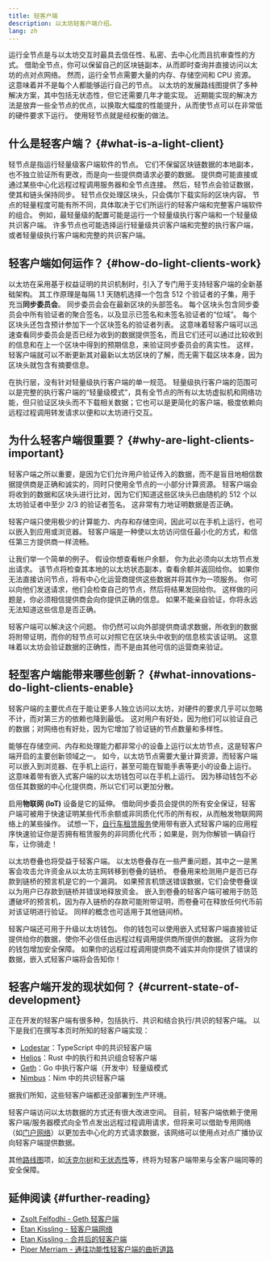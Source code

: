 ```yaml
---
title: 轻客户端
description: 以太坊轻客户端介绍。
lang: zh
---
```


运行全节点是与以太坊交互时最具去信任性、私密、去中心化而且抗审查性的方式。 借助全节点，你可以保留自己的区块链副本，从而即时查询并直接访问以太坊的点对点网络。 然而，运行全节点需要大量的内存、存储空间和 CPU 资源。 这意味着并不是每个人都能够运行自己的节点。 以太坊的发展路线图提供了多种解决方案，其中包括无状态性，但它还需要几年才能实现。 近期能实现的解决方法是放弃一些全节点的优点，以换取大幅度的性能提升，从而使节点可以在非常低的硬件要求下运行。 使用轻节点就是经权衡的做法。

## 什么是轻客户端？ \{#what-is-a-light-client}

轻节点是指运行轻量级客户端软件的节点。 它们不保留区块链数据的本地副本，也不独立验证所有更改，而是向一些提供商请求必要的数据。 提供商可能直接或通过某些中心化远程过程调用服务器和全节点连接。 然后，轻节点会验证数据，使其和链头保持同步。 轻节点仅处理区块头，只会偶尔下载实际的区块内容。 节点的轻量程度可能有所不同，具体取决于它们所运行的轻客户端和完整客户端软件的组合。 例如，最轻量级的配置可能是运行一个轻量级执行客户端和一个轻量级共识客户端。 许多节点也可能选择运行轻量级共识客户端和完整的执行客户端，或者轻量级执行客户端和完整的共识客户端。

## 轻客户端如何运作？ \{#how-do-light-clients-work}

以太坊在采用基于权益证明的共识机制时，引入了专门用于支持轻客户端的全新基础架构。 其工作原理是每隔 1.1 天随机选择一个包含 512 个验证者的子集，用于充当**同步委员会**。 同步委员会会在最新区块的头部签名。 每个区块头包含同步委员会中所有验证者的聚合签名，以及显示已签名和未签名验证者的“位域”。 每个区块头还包含预计参加下一个区块签名的验证者列表。 这意味着轻客户端可以迅速查看同步委员会是否已经为收到的数据提供签名，而且它们还可以通过比较收到的信息和在上一个区块中得到的预期信息，来验证同步委员会的真实性。 这样，轻客户端就可以不断更新其对最新以太坊区块的了解，而无需下载区块本身，因为区块头就包含有摘要信息。

在执行层，没有针对轻量级执行客户端的单一规范。 轻量级执行客户端的范围可以是完整的执行客户端的“轻量级模式”，具有全节点的所有以太坊虚拟机和网络功能，但只验证区块头而不下载相关数据；它也可以是更简化的客户端，极度依赖向远程过程调用转发请求以便和以太坊进行交互。

## 为什么轻客户端很重要？ \{#why-are-light-clients-important}

轻客户端之所以重要，是因为它们允许用户验证传入的数据，而不是盲目地相信数据提供商是正确和诚实的，同时只使用全节点的一小部分计算资源。 轻客户端会将收到的数据和区块头进行比对，因为它们知道这些区块头已由随机的 512 个以太坊验证者中至少 2/3 的验证者签名。 这非常有力地证明数据是否正确。

轻客户端只使用极少的计算能力、内存和存储空间，因此可以在手机上运行，也可以嵌入到应用或浏览器。 轻客户端是一种使以太坊访问信任最小化的方式，和信任第三方提供商一样流畅。

让我们举一个简单的例子。 假设你想查看帐户余额， 你为此必须向以太坊节点发出请求。 该节点将检查其本地的以太坊状态副本，查看余额并返回给你。 如果你无法直接访问节点，将有中心化运营商提供这些数据并将其作为一项服务。 你可以向他们发送请求，他们会检查自己的节点，然后将结果发回给你。 这样做的问题是，你必须相信提供商会向你提供正确的信息。 如果不能亲自验证，你将永远无法知道这些信息是否正确。

轻客户端可以解决这个问题。 你仍然可以向外部提供商请求数据，所收到的数据将附带证明，而你的轻节点可以对照它在区块头中收到的信息核实该证明。 这意味着以太坊会验证数据的正确性，而不是由其他可信的运营商来验证。

## 轻型客户端能带来哪些创新？ \{#what-innovations-do-light-clients-enable}

轻客户端的主要优点在于能让更多人独立访问以太坊，对硬件的要求几乎可以忽略不计，而对第三方的依赖也降到最低。 这对用户有好处，因为他们可以验证自己的数据；对网络也有好处，因为它增加了验证链的节点数量和多样性。

能够在存储空间、内存和处理能力都非常小的设备上运行以太坊节点，这是轻客户端开启的主要创新领域之一。 如今，以太坊节点需要大量计算资源，而轻客户端可以嵌入到浏览器、在手机上运行，甚至可能在智能手表等更小的设备上运行。 这意味着带有嵌入式客户端的以太坊钱包可以在手机上运行。 因为移动钱包不必信任其数据的中心化提供商，所以它们可以更加分散。

启用**物联网 (IoT)** 设备是它的延伸。 借助同步委员会提供的所有安全保证，轻客户端可被用于快速证明某些代币余额或非同质化代币的所有权，从而触发物联网网络上的某些操作。 试想一下，[自行车租赁服务](https://youtu.be/ZHNrAXf3RDE?t=929)使用带有嵌入式轻客户端的应用程序快速验证你是否拥有租赁服务的非同质化代币；如果是，则为你解锁一辆自行车，让你骑走！

以太坊卷叠也将受益于轻客户端。 以太坊卷叠存在一些严重问题，其中之一是黑客会攻击允许资金从以太坊主网转移到卷叠的链桥。 卷叠用来检测用户是否已存款到链桥的预言机是它的一个漏洞。 如果预言机馈送错误数据，它们会使卷叠误以为用户已存款到链桥并错误地释放资金。 嵌入到卷叠的轻客户端可被用于防范遭破坏的预言机，因为存入链桥的存款可能附带证明，而卷叠可在释放任何代币前对该证明进行验证。 同样的概念也可适用于其他链间桥。

轻客户端还可用于升级以太坊钱包。 你的钱包可以使用嵌入式轻客户端直接验证提供给你的数据，使你不必信任由远程过程调用提供商所提供的数据。 这将为你的钱包增加安全保障。 如果你的远程过程调用提供商不诚实并向你提供了错误的数据，嵌入式轻客户端将会告知你！

## 轻客户端开发的现状如何？ \{#current-state-of-development}

正在开发的轻客户端有很多种，包括执行、共识和结合执行/共识的轻客户端。 以下是我们在撰写本页时所知的轻客户端实现：

- [Lodestar](https://github.com/ChainSafe/lodestar/tree/unstable/packages/light-client)：TypeScript 中的共识轻客户端
- [Helios](https://github.com/a16z/helios)：Rust 中的执行和共识组合轻客户端
- [Geth](https://github.com/ethereum/go-ethereum/tree/master/light)：Go 中执行客户端（开发中）轻量级模式
- [Nimbus](https://nimbus.guide/el-light-client.html)：Nim 中的共识轻客户端

据我们所知，这些轻客户端都还没部署到生产环境。

轻客户端访问以太坊数据的方式还有很大改进空间。 目前，轻客户端依赖于使用客户端/服务器模式向全节点发出远程过程调用请求，但将来可以借助专用网络（如[门户网络](https://www.ethportal.net/)）以更加去中心化的方式请求数据，该网络可以使用点对点广播协议向轻客户端提供数据。

其他[路线图](/roadmap/)项，如[沃克尔树](/roadmap/verkle-trees/)和[无状态性](/roadmap/statelessness/)等，终将为轻客户端带来与全客户端同等的安全保障。

## 延伸阅读 \{#further-reading}

- [Zsolt Felfodhi - Geth 轻客户端](https://www.youtube.com/watch?v=EPZeFXau-RE)
- [Etan Kissling - 轻客户端网络](https://www.youtube.com/watch?v=85MeiMA4dD8)
- [Etan Kissling - 合并后的轻客户端](https://www.youtube.com/watch?v=ZHNrAXf3RDE)
- [Piper Merriam - 通往功能性轻客户端的曲折道路](https://snakecharmers.ethereum.org/the-winding-road-to-functional-light-clients/)
